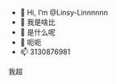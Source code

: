 - 👋 Hi, I’m @Linsy-Linnnnnn
- 👀 我是啥比
- 🌱 是什么呢
- 💞️ 呃呃
- 📫 3130876981

<!---
Linsy-Linnnnnn/Linsy-Linnnnnn is a ✨ special ✨ repository because its `README.md` (this file) appears on your GitHub profile.
You can click the Preview link to take a look at your changes.
--->
我超
